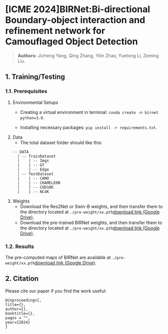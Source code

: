 # [ICME 2024]BIRNet:Bi-directional Boundary-object interaction and refinement network for Camouflaged Object Detection
> **Authors:** 
> Jicheng Yang,
> Qing Zhang,
> Yilin Zhao,
> Yuetong Li,
> Zeming Liu.

## 1. Training/Testing

### 1.1. Prerequisites
1. Environmental Setups
    + Creating a virtual environment in terminal: `conda create -n birnet python=3.9`.
    
    + Installing necessary packages: `pip install -r requirements.txt`.
2. Data
    + The total dataset folder should like this:
	```
	-- DATA
	  | -- TrainDataset
	  |    | -- Imgs
	  |    | -- GT
 	  |    | -- Edge
	  | -- TestDataset
	  |    | -- CAMO
	  |    | -- CHAMELEON
 	  |    | -- COD10K
  	  |    | -- NC4K
 	```
3. Weights
    + Download the Res2Net or Swin-B weights, and then transfer them to the directory located at `./pre-weight/xx.pth`[download link (Google Drive)](https://drive.google.com/).
    + Download the pre-trained BIRNet weights, and then transfer them to the directory located at `./pre-weight/xx.pth`[download link (Google Drive)](https://drive.google.com/).

### 1.2. Results
  The pre-computed maps of BIRNet are available at `./pre-weight/xx.pth`[download link (Google Drive)](https://drive.google.com/).

## 2. Citation
Please cite our paper if you find the work useful: 

	@inproceedings{,
	title={},
	author={},
	booktitle={},
	pages = "",
	year={2024}
	}
